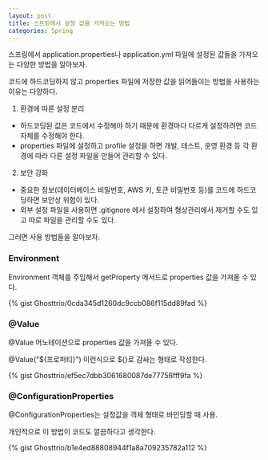 ```yaml
---
layout: post
title: 스프링에서 설정 값을 가져오는 방법
categories: Spring
---
```


스프링에서 application.properties나 application.yml 파일에 설정된 값들을 가져오는 다양한 방법을 알아보자.

코드에 하드코딩하지 않고 properties 파일에 저장한 값을 읽어들이는 방법을 사용하는 이유는 다양하다.

1. 환경에 따른 설정 분리
- 하드코딩된 값은 코드에서 수정해야 하기 때문에 환경마다 다르게 설정하려면 코드 자체를 수정해야 한다.
- properties 파일에 설정하고 profile 설정을 하면 개발, 테스트, 운영 환경 등 각 환경에 따라 다른 설정 파일을 만들어 관리할 수 있다.

2. 보안 강화
- 중요한 정보(데이터베이스 비밀번호, AWS 키, 토큰 비밀번호 등)를 코드에 하드코딩하면 보안상 위험이 있다.
- 외부 설정 파일을 사용하면 .gitignore 에서 설정하여 형상관리에서 제거할 수도 있고 따로 파일을 관리할 수도 있다.

그러면 사용 방법들을 알아보자.

### Environment

Environment 객체를 주입해서 getProperty 메서드로 properties 값을 가져올 수 있다.

{% gist Ghosttrio/0cda345d1260dc9ccb086f115dd89fad %}

### @Value

@Value 어노테이션으로 properties 값을 가져올 수 있다. 

@Value("${프로퍼티}") 이런식으로 ${}로 감싸는 형태로 작성한다.

{% gist Ghosttrio/ef5ec7dbb3061680087de77756fff9fa %}

### @ConfigurationProperties 

@ConfigurationProperties는 설정값을 객체 형태로 바인딩할 때 사용.

개인적으로 이 방법이 코드도 깔끔하다고 생각한다.

{% gist Ghosttrio/b1e4ed88808944f1a8a709235782a112 %}